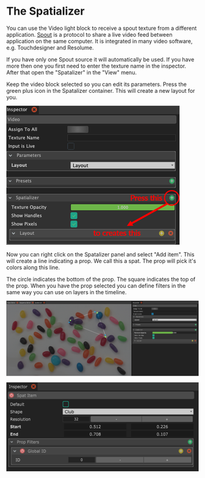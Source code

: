# The Spatializer

You can use the Video light block to receive a spout texture from a different application. [Spout](https://spout.zeal.co/) is a protocol to share a live video feed between application on the same computer. It is integrated in many video software, e.g. Touchdesigner and Resolume.

If you have only one Spout source it will automatically be used. If you have more then one you first need to enter the texture name in the inspector. After that open the "Spatalizer" in the "View" menu.&#x20;

Keep the video block selected so you can edit its parameters. Press the green plus icon in the Spatalizer container. This will create a new layout for you.&#x20;

![Create a new layout for the Spatializer](../.gitbook/assets/bento-spatializer.png)

Now you can right click on the Spatalizer panel and select "Add item". This will create a line indicating a prop. We call this a spat. The prop will pick it's colors along this line.

The circle indicates the bottom of the prop. The square indicates the top of the prop. When you have the prop selected you can define filters in the same way you can use on layers in the timeline.

![View of Spatializer with 3 spats](../.gitbook/assets/bento-spatializer-full.png)

![Setting a Prop Filter on a Spat](../.gitbook/assets/bento-spatializer-spat.png)

